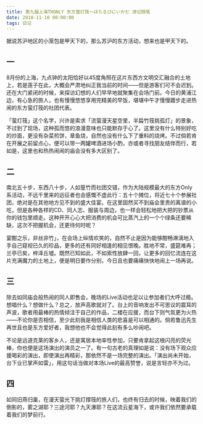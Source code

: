 ```yaml
---
title: 第九届上海THONLY 东方萤灯筏～ほたるびにいかだ 游记随笔
date: 2018-11-10 00:00:00
tags: 日记
---
```

据说苏沪地区的小笼包是甲天下的，那么苏沪的东方活动，想来也是甲天下的。
<!-- more -->
## 一
8月份的上海，九点钟的太阳恰好以45度角照在这片东西方文明交汇融合的土地上，若是莲子在此，大概会严肃地纠正我当前的时间——但是游客们可不会迟到。还在大门紧闭的时候，来探访幻想的人们早早地就聚集在会场门前。今日的黄浦江边，有心急的旅人，也有慢慢悠悠享用完精美的早饭，堪堪中午才慢慢踱步走进热闹的东方萤灯筏的社团代表。

「萤灯筏」这个名字，兴许是索求「流萤漫天星空里，半扁竹筏挑孤灯」的景象，不过到了现场，这种孤而悠的浪漫意味也只能默存于心了。这里没有什么特别好吃的炒面，更没有杂菜煎饼，章鱼烧，自然也没有什么下了重料的烧烤。不过倘若肯在开展之前留点心，便可以带一两罐啤酒进场小酌，亦或者寻找朋友结伴而行，若如是，这里也和热热闹闹的庙会没有多大区别了。

## 二
南北五十步，东西八十步，人如篁竹而社团交错，作为大陆规模最大的东方Only系活动，不远千里来的远征者也会感慨不虚此行：五十个摊位，将近七十个参展社团，绝对是在其他地方见不到的盛大佳宴。在这里固然买不到庙会里贵的离谱的小吃，但是各种各样的CD、同人志、服装与周边，也一样会轻松地把大把的钞票从你的钱包里顺走。这种开开心心大把消费的机会可比蒸汽上的一个个绿条还要稀缺，这次不把握机会，还更待何时呢？

宴酣之乐，非丝非竹」，在会场上纵情欢笑的，自然不止是因为能够酣畅淋漓地入手自己窥视已久的珍品，更多的还有同好相逢的相见恨晚。胜地不常，盛筵难再；兰亭已矣，梓泽丘墟。既然已知如此，不如索性放肆一回，让更多的回忆流连在这片充满魔力的土地上，便是明日要作分别，今日且也要痛痛快快地闹上一场再说。

## 三
除去如同庙会般热闹的同人即售会，晚场的Live活动也足以让参加者们大呼过瘾。想唱什么？想做什么？总之，放声高歌就对了。台上的音响发出不可思议的震耳的声波，歌者用最棒的热情倾注于自己的作品，二楼在应援，而台下则气氛更为火热——不论你是否相信，至少此刻我是相信人类的悲喜是可以相通的。倘若鲁迅先生再世且也是东方爱好者，我想他也不会觉得此刻有多么吵闹吧。

不论是远道克莱的客乡人，还是寓居本地率性参加，只要肯拿起这根闪亮的荧光棒，你也便是这场演出的演员之一了。有一句古老的真理如是说：没有场下观众应援喝彩的演出，即使演出再精彩，那依然不是一场完整的演出。「演出尚未开始，台下业已掌声如雷」，用这句话当做对本场Live的最高赞誉，说是言轻亦不为过。

## 四
如同旧燕归巢，在漫天萤光下挑灯撑筏的旅人们，也终有归去的时候，映着我们的倒影的，雾之湖耶？三途河耶？九天瀑耶？在这流云星海下，或许我们依然要承载着我们的梦前行。